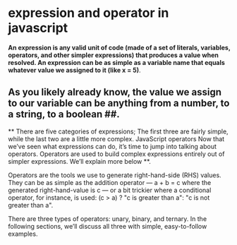 # expression and operator in javascript #
**An expression is any valid unit of code (made of a set of literals, variables, operators, and other simpler expressions) that produces a value when resolved. An expression can be as simple as a variable name that equals whatever value we assigned to it (like x = 5)**.

## As you likely already know, the value we assign to our variable can be anything from a number, to a string, to a boolean ##.

** There are  five categories of expressions; The first three are fairly simple, while the last two are a little more complex.
JavaScript operators
Now that we’ve seen what expressions can do, it’s time to jump into talking about operators. Operators are used to build complex expressions entirely out of simpler expressions. We’ll explain more below **.

Operators are the tools we use to generate right-hand-side (RHS) values. They can be as simple as the addition operator — a + b = c where the generated right-hand-value is c — or a bit trickier where a conditional operator, for instance, is used: (c > a) ? "c is greater than a": "c is not greater than a".

There are three types of operators: unary, binary, and ternary. In the following sections, we’ll discuss all three with simple, easy-to-follow examples.